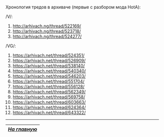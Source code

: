 Хронология тредов в архиваче (первые с разбором мода HotA):

/V/:

1. http://arhivach.ng/thread/522169/
2. http://arhivach.ng/thread/523718/
3. http://arhivach.ng/thread/524277/

/VG/:

1. https://arhivach.net/thread/524351/
2. https://arhivach.net/thread/526909/
3. https://arhivach.net/thread/538140/
4. https://arhivach.net/thread/540340/
5. https://arhivach.net/thread/546203/
6. https://arhivach.net/thread/551704/
7. https://arhivach.net/thread/556128/
8. https://arhivach.net/thread/562349/
9. https://arhivach.net/thread/569758/
10. https://arhivach.net/thread/603663/
11. https://arhivach.net/thread/624364/
12. https://arhivach.net/thread/643322/


------

|[*На главную*](Главная.md)|
|:---:|
